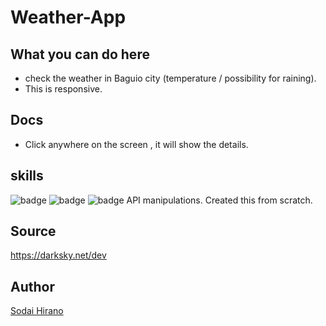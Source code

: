 # Weather-App

## What you can do here
- check the weather in Baguio city (temperature / possibility for raining).
- This is responsive. 

## Docs
- Click anywhere on the screen , it will show the details.

## skills
![badge](https://img.shields.io/badge/Language-HTML-orange.svg)
![badge](https://img.shields.io/badge/Language-css-blue.svg)
![badge](https://img.shields.io/badge/Language-Javascript-yellow.svg)
API manipulations.
Created this from  scratch.

## Source
https://darksky.net/dev

## Author
[Sodai Hirano](https://github.com/tcnksm)

